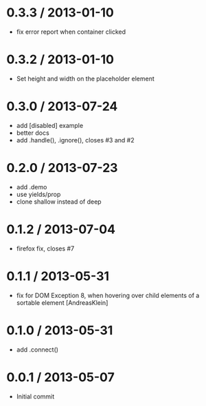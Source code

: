 0.3.3 / 2013-01-10
==================

 * fix error report when container clicked

0.3.2 / 2013-01-10
==================

 * Set height and width on the placeholder element

0.3.0 / 2013-07-24
==================

 * add [disabled] example
 * better docs
 * add .handle(), .ignore(), closes #3 and #2

0.2.0 / 2013-07-23
==================

 * add .demo
 * use yields/prop
 * clone shallow instead of deep

0.1.2 / 2013-07-04
==================

 * firefox fix, closes #7

0.1.1 / 2013-05-31
==================

 * fix for DOM Exception 8, when hovering over child elements of a sortable element [AndreasKlein]

0.1.0 / 2013-05-31
==================

 * add .connect()

0.0.1 / 2013-05-07
==================

  * Initial commit

